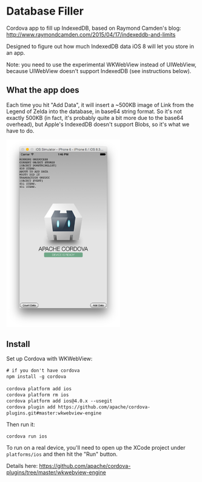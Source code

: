 Database Filler
=========

Cordova app to fill up IndexedDB, based on Raymond Camden's blog: http://www.raymondcamden.com/2015/04/17/indexeddb-and-limits

Designed to figure out how much IndexedDB data iOS 8 will let you store in an app.

Note: you need to use the experimental WKWebView instead of UIWebView, because UIWebView
doesn't support IndexedDB (see instructions below).

What the app does
---

Each time you hit "Add Data", it will insert a ~500KB image of Link from the Legend of Zelda into the database, in base64 string format. So it's not exactly 500KB (in fact, it's probably quite a bit more due to the base64 overhead), but Apple's IndexedDB doesn't support Blobs, so it's what we have to do.

<img alt="screenshot" src="screenshot.png" width=300/>

Install
---

Set up Cordova with WKWebView:

```
# if you don't have cordova
npm install -g cordova

cordova platform add ios
cordova platform rm ios
cordova platform add ios@4.0.x --usegit
cordova plugin add https://github.com/apache/cordova-plugins.git#master:wkwebview-engine
```

Then run it:

```
cordova run ios
```

To run on a real device, you'll need to open up the XCode project under `platforms/ios` and then hit the "Run" button.

Details here: https://github.com/apache/cordova-plugins/tree/master/wkwebview-engine
